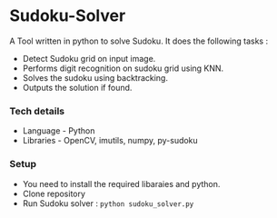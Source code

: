 # Sudoku-Solver
A Tool written in python to solve Sudoku. It does the following tasks : 
* Detect Sudoku grid on input image.
* Performs digit recognition on sudoku grid using KNN.
* Solves the sudoku using backtracking.
* Outputs the solution if found.

### Tech details
* Language - Python
* Libraries - OpenCV, imutils, numpy, py-sudoku 

### Setup
* You need to install the required libaraies and python.
* Clone repository 
* Run Sudoku solver : `python sudoku_solver.py`

